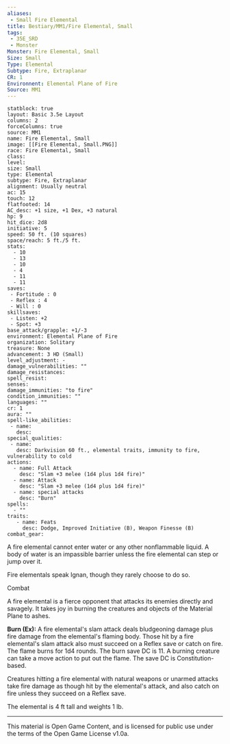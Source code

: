 ```yaml
---
aliases:
 - Small Fire Elemental
title: Bestiary/MM1/Fire Elemental, Small
tags: 
 - 35E_SRD
 - Monster
Monster: Fire Elemental, Small
Size: Small
Type: Elemental
Subtype: Fire, Extraplanar
CR: 1
Environnent: Elemental Plane of Fire
Source: MM1
---
```


```statblock
statblock: true
layout: Basic 3.5e Layout
columns: 2
forceColumns: true
source: MM1 
name: Fire Elemental, Small
image: [[Fire Elemental, Small.PNG]]
race: Fire Elemental, Small
class: 
level: 
size: Small
type: Elemental
subtype: Fire, Extraplanar
alignment: Usually neutral
ac: 15
touch: 12
flatfooted: 14
AC_desc: +1 size, +1 Dex, +3 natural
hp: 9
hit_dice: 2d8
initiative: 5
speed: 50 ft. (10 squares)
space/reach: 5 ft./5 ft.
stats:
  - 10
  - 13
  - 10
  - 4
  - 11
  - 11
saves:
 - Fortitude : 0
 - Reflex : 4
 - Will : 0
skillsaves:
 - Listen: +2
 - Spot: +3
base_attack/grapple: +1/-3
environment: Elemental Plane of Fire
organization: Solitary
treasure: None
advancement: 3 HD (Small)
level_adjustment: -
damage_vulnerabilities: ""
damage_resistances: 
spell_resist: 
senses: 
damage_immunities: "to fire"
condition_immunities: ""
languages: ""
cr: 1
aura: ""
spell-like_abilities:
 - name: 
   desc: 
special_qualities:
 - name:
   desc: Darkvision 60 ft., elemental traits, immunity to fire, vulnerability to cold
actions:
  - name: Full Attack
    desc: "Slam +3 melee (1d4 plus 1d4 fire)"
  - name: Attack
    desc: "Slam +3 melee (1d4 plus 1d4 fire)"
  - name: special attacks
    desc: "Burn"
spells:
  - ""
traits:
   - name: Feats
     desc: Dodge, Improved Initiative (B), Weapon Finesse (B)
combat_gear:  
```


A fire elemental cannot enter water or any other nonflammable liquid. A body of water is an impassible barrier unless the fire elemental can step or jump over it.

Fire elementals speak Ignan, though they rarely choose to do so.

Combat

A fire elemental is a fierce opponent that attacks its enemies directly and savagely. It takes joy in burning the creatures and objects of the Material Plane to ashes.


**Burn (Ex):** A fire elemental's slam attack deals bludgeoning damage plus fire damage from the elemental's flaming body. Those hit by a fire elemental's slam attack also must succeed on a Reflex save or catch on fire. The flame burns for 1d4 rounds. The burn save DC is 11. A burning creature can take a move action to put out the flame. The save DC is Constitution- based.

Creatures hitting a fire elemental with natural weapons or unarmed attacks take fire damage as though hit by the elemental's attack, and also catch on fire unless they succeed on a Reflex save.

The elemental is 4 ft tall and weights 1 lb.

---

This material is Open Game Content, and is licensed for public use under the terms of the Open Game License v1.0a.
